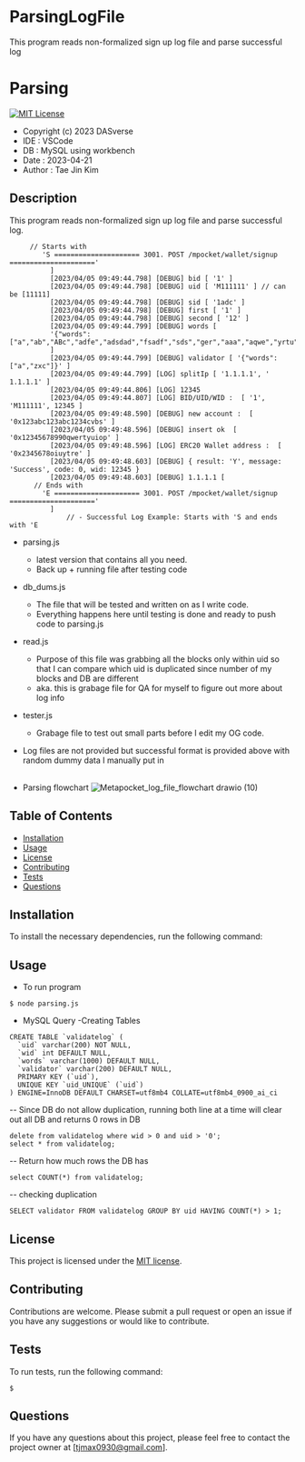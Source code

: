 # ParsingLogFile
This program reads non-formalized sign up log file and parse successful log 

# Parsing

[![MIT License](https://img.shields.io/badge/license-MIT-blue.svg)](https://opensource.org/licenses/MIT) 
- Copyright (c) 2023 DASverse
- IDE    : VSCode
- DB     : MySQL using workbench
- Date   : 2023-04-21
- Author : Tae Jin Kim


## Description

This program reads non-formalized sign up log file and parse successful log. 
```
     // Starts with   
        'S ===================== 3001. POST /mpocket/wallet/signup ====================='
          ]
          [2023/04/05 09:49:44.798] [DEBUG] bid [ '1' ]
          [2023/04/05 09:49:44.798] [DEBUG] uid [ 'M111111' ] // can be [11111]
          [2023/04/05 09:49:44.798] [DEBUG] sid [ '1adc' ]
          [2023/04/05 09:49:44.798] [DEBUG] first [ '1' ]
          [2023/04/05 09:49:44.798] [DEBUG] second [ '12' ]
          [2023/04/05 09:49:44.799] [DEBUG] words [
          '{"words":["a","ab","ABc","adfe","adsdad","fsadf","sds","ger","aaa","aqwe","yrtu","zxc"]}'
          ]
          [2023/04/05 09:49:44.799] [DEBUG] validator [ '{"words":["a","zxc"]}' ]
          [2023/04/05 09:49:44.799] [LOG] splitIp [ '1.1.1.1', ' 1.1.1.1' ]
          [2023/04/05 09:49:44.806] [LOG] 12345
          [2023/04/05 09:49:44.807] [LOG] BID/UID/WID :  [ '1', 'M111111', 12345 ]
          [2023/04/05 09:49:48.590] [DEBUG] new account :  [ '0x123abc123abc1234cvbs' ]
          [2023/04/05 09:49:48.596] [DEBUG] insert ok  [ '0x12345678990qwertyuiop' ]
          [2023/04/05 09:49:48.596] [LOG] ERC20 Wallet address :  [ '0x2345678oiuytre' ]
          [2023/04/05 09:49:48.603] [DEBUG] { result: 'Y', message: 'Success', code: 0, wid: 12345 }
          [2023/04/05 09:49:48.603] [DEBUG] 1.1.1.1 [
      // Ends with   
        'E ===================== 3001. POST /mpocket/wallet/signup ====================='
          ]
              // - Successful Log Example: Starts with 'S and ends with 'E
```

- parsing.js<br /> 
  - latest version that contains all you need.
  - Back up + running file after testing code
- db_dums.js<br />
  - The file that will be tested and written on as I write code.
  - Everything happens here until testing is done and ready to push code to parsing.js
- read.js
  - Purpose of this file was grabbing all the blocks only within uid so that I can compare which uid is duplicated since number of my blocks and DB are different
  - aka. this is grabage file for QA for myself to figure out more about log info
- tester.js
  - Grabage file to test out small parts before I edit my OG code.

- Log files are not provided but successful format is provided above with random dummy data I manually put in
<br /><br />

- Parsing flowchart
![Metapocket_log_file_flowchart drawio (10)](https://user-images.githubusercontent.com/131336470/234822293-2d4755d6-030d-42b2-addc-8c846c118afa.png)


## Table of Contents

- [Installation](#installation)
- [Usage](#usage)
- [License](#license)
- [Contributing](#contributing)
- [Tests](#tests)
- [Questions](#questions)

## Installation

To install the necessary dependencies, run the following command:


## Usage
- To run program
```
$ node parsing.js
```
- MySQL Query
 -Creating Tables
```
CREATE TABLE `validatelog` (
  `uid` varchar(200) NOT NULL,
  `wid` int DEFAULT NULL,
  `words` varchar(1000) DEFAULT NULL,
  `validator` varchar(200) DEFAULT NULL,
  PRIMARY KEY (`uid`),
  UNIQUE KEY `uid_UNIQUE` (`uid`)
) ENGINE=InnoDB DEFAULT CHARSET=utf8mb4 COLLATE=utf8mb4_0900_ai_ci
```


-- Since DB do not allow duplication, running both line at a time will clear out all DB and returns 0 rows in DB
```
delete from validatelog where wid > 0 and uid > '0';
select * from validatelog;
```

-- Return how much rows the DB has
```
select COUNT(*) from validatelog;
```

-- checking duplication
```
SELECT validator FROM validatelog GROUP BY uid HAVING COUNT(*) > 1;
```

## License

This project is licensed under the [MIT license](https://opensource.org/licenses/MIT).



## Contributing

Contributions are welcome. Please submit a pull request or open an issue if you have any suggestions or would like to contribute.

## Tests

To run tests, run the following command:
```
$ 
```

## Questions

If you have any questions about this project, please feel free to contact the project owner at [tjmax0930@gmail.com].


